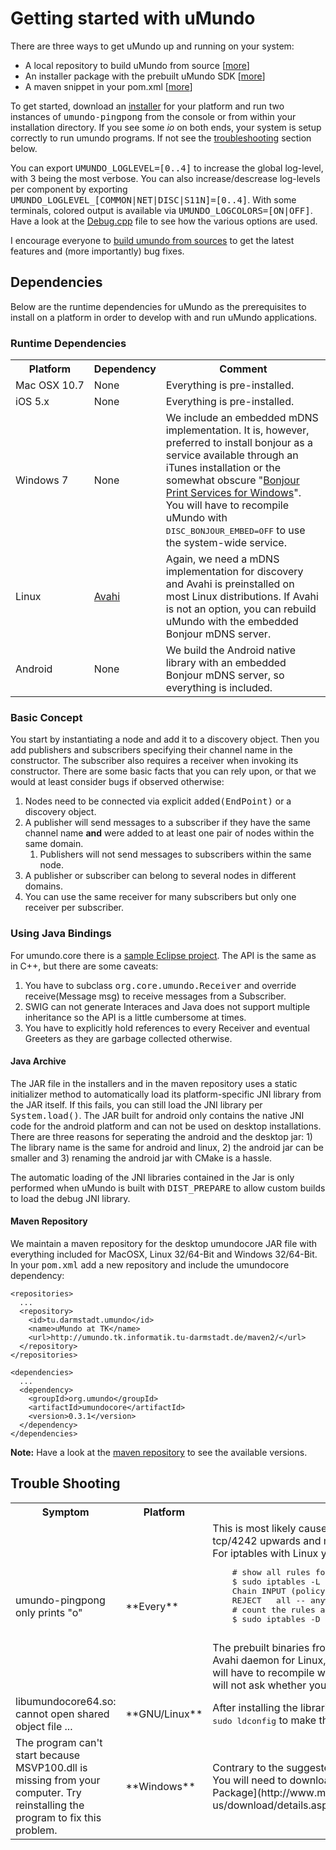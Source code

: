 # Getting started with uMundo

There are three ways to get uMundo up and running on your system:

* A local repository to build uMundo from source
[[more](https://github.com/tklab-tud/umundo/blob/master/docs/BUILDING.md)]
* An installer package with the prebuilt uMundo SDK
[[more](https://github.com/tklab-tud/umundo/blob/master/installer/README.md)]
* A maven snippet in your pom.xml
[[more](https://github.com/tklab-tud/umundo/blob/master/docs/GETTING_STARTED.md#maven-repository)]

To get started, download an [installer](http://umundo.tk.informatik.tu-darmstadt.de/installer/)
for your platform and run two instances of <tt>umundo-pingpong</tt> from the
console or from within your installation directory. If you see some *io* on both
ends, your system is setup correctly to run umundo programs. If not see the
[troubleshooting](TroubleShooting) section below.

You can export <tt>UMUNDO&#95;LOGLEVEL=[0..4]</tt> to increase the global log-level,
with 3 being the most verbose. You can also increase/descrease log-levels per
component by exporting <tt>UMUNDO&#95;LOGLEVEL&#95;[COMMON|NET|DISC|S11N]=[0..4]</tt>.
With some terminals, colored output is available via <tt>UMUNDO&#95;LOGCOLORS=[ON|OFF]</tt>.
Have a look at the <a href="https://github.com/tklab-tud/umundo/blob/master/core/src/umundo/common/Debug.cpp">Debug.cpp</a>
file to see how the various options are used.

I encourage everyone to [build umundo from sources](https://github.com/tklab-tud/umundo/blob/master/docs/BUILDING.md)
to get the latest features and (more importantly) bug fixes.

## Dependencies

Below are the runtime dependencies for uMundo as the prerequisites to install on a platform in order to develop with and run
uMundo applications.

### Runtime Dependencies

<table>
    <tr><th>Platform</th><th>Dependency</th><th>Comment</th></tr>
	<tr>
		<td rowspan="1">Mac&nbsp;OSX&nbsp;10.7</td>
		<td>None</td><td>Everything is pre-installed.</td>
	</tr>
	<tr>
		<td rowspan="1">iOS 5.x</td>
		<td>None</td><td>Everything is pre-installed.</td>
	</tr>
	<tr>
		<td rowspan="1">Windows&nbsp;7</td>
		<td>None</td>
		<td>We include an embedded mDNS implementation. It is, however, preferred to install bonjour as a service available through an
			iTunes installation or the somewhat obscure "<a href="http://support.apple.com/kb/DL999?viewlocale=en_US">Bonjour Print Services
			for Windows</a>". You will have to recompile uMundo with <tt>DISC_BONJOUR_EMBED=OFF</tt> to use the system-wide service.</td>
	</tr>
	<tr>
		<td rowspan="1">Linux</td>
		<td><a href="http://avahi.org/">Avahi</a></td>
		<td>Again, we need a mDNS implementation for discovery and Avahi is preinstalled on most Linux distributions. If Avahi is not an option,
			you can rebuild uMundo with the embedded Bonjour mDNS server.</td>
	</tr>
	<tr>
		<td rowspan="1">Android</td>
		<td>None</td><td>We build the Android native library with an embedded Bonjour mDNS server, so everything is included.</td>
	</tr>
</table>

### Basic Concept

You start by instantiating a node and add it to a discovery object. Then you add
publishers and subscribers specifying their channel name in the constructor. The subscriber
also requires a receiver when invoking its constructor. There are some basic facts that you
can rely upon, or that we would at least consider bugs if observed otherwise:

1. Nodes need to be connected via explicit <tt>added(EndPoint)</tt> or a discovery object.
2. A publisher will send messages to a subscriber if they have the same channel name <b>and</b> were added to at least
one pair of nodes within the same domain.
	1. Publishers will not send messages to subscribers within the same node.
2. A publisher or subscriber can belong to several nodes in different domains.
3. You can use the same receiver for many subscribers but only one receiver per subscriber.

### Using Java Bindings

For umundo.core there is a [sample Eclipse project](https://github.com/tklab-tud/umundo/tree/master/examples/java). The API
is the same as in C++, but there are some caveats:

1. You have to subclass <tt>org.core.umundo.Receiver</tt> and override receive(Message msg) to receive messages from a Subscriber.
2. SWIG can not generate Interaces and Java does not support multiple inheritance so the API is a little cumbersome at times.
3. You have to explicitly hold references to every Receiver and eventual Greeters as they are garbage collected otherwise.

#### Java Archive

The JAR file in the installers and in the maven repository uses a static initializer method to automatically load its
platform-specific JNI library from the JAR itself. If this fails, you can still load the JNI library per <tt>System.load()</tt>.
The JAR built for android only contains the native JNI code for the android platform and can not be used on desktop installations.
There are three reasons for seperating the android and the desktop jar: 1) The library name is the same for android and linux, 2)
the android jar can be smaller and 3) renaming the android jar with CMake is a hassle.

The automatic loading of the JNI libraries contained in the Jar is only performed when uMundo is built with <tt>DIST_PREPARE</tt>
to allow custom builds to load the debug JNI library.

#### Maven Repository

We maintain a maven repository for the desktop umundocore JAR file with everything included for MacOSX, Linux 32/64-Bit and Windows 32/64-Bit.
In your <tt>pom.xml</tt> add a new repository and include the umundocore dependency:

    <repositories>
      ...
      <repository>
        <id>tu.darmstadt.umundo</id>
        <name>uMundo at TK</name>
        <url>http://umundo.tk.informatik.tu-darmstadt.de/maven2/</url>
      </repository>
    </repositories>

    <dependencies>
      ...
      <dependency>
        <groupId>org.umundo</groupId>
        <artifactId>umundocore</artifactId>
        <version>0.3.1</version>
      </dependency>
    </dependencies>

<b>Note:</b> Have a look at the [maven repository](http://umundo.tk.informatik.tu-darmstadt.de/maven2/org/umundo/umundocore/) 
to see the available versions.

## Trouble Shooting

<table>
  <tr><th>Symptom</th><th>Platform</th><th>Comment</th></tr>
	<tr>
		<td>umundo-pingpong only prints "o"</td>
		<td>**Every**</td>
		<td>This is most likely caused by your firewall settings. uMundo uses tcp/4242
			upwards and might use udp/4242 upwards in the future. For iptables with
			Linux you can check with:
			<pre>
	# show all rules for the INPUT chain
	$ sudo iptables -L INPUT
	Chain INPUT (policy ACCEPT)
	REJECT   all -- anywhere anywhere
	# count the rules and remove e.g. first rule from INPUT chain
	$ sudo iptables -D INPUT 1
			</pre>
			The prebuilt binaries from the SDK installers are built against the Avahi
			daemon for Linux, make sure it is running and available (you will have to
			recompile with <tt>DISC_BONJOUR_EMBED</tt> if this is a problem).
			I will not ask whether you actually started <b>two</b> instances.
		</td>
	</tr>
	<tr>
		<td>libumundocore64.so: cannot open shared object file ...</td>
		<td>**GNU/Linux**</td>
		<td>After installing the libraries the first time, you might need to run <tt>sudo ldconfig</tt> to make them known.</td>
	</tr>
	<tr>
		<td>The program can't start because MSVP100.dll is missing from your computer.
		Try reinstalling the program to fix this problem.</td>
		<td>**Windows**</td>
		<td>Contrary to the suggested fix, reinstalling uMundo is not helpful.
		You will need to download and install the [VC++ Redistributable Package](http://www.microsoft.com/en-us/download/details.aspx?id=5555).</td>
	</tr>
<table>
